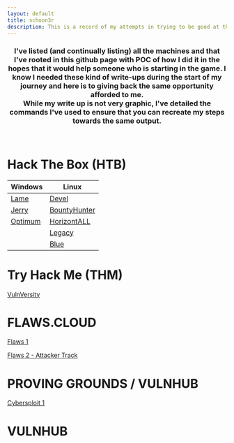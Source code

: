 ```yaml
---
layout: default
title: schoon3r
description: This is a record of my attempts in trying to be good at the game
---
```


<h3 align="center">
  I've listed (and continually listing) all the machines and that I've rooted in this github page with POC of how I did it in the hopes that it would help someone who is starting in the game. I know I needed these kind of write-ups during the start of my journey and here is to giving back the same opportunity afforded to me. <br> While my write up is not very graphic, I've detailed the commands I've used to ensure that you can recreate my steps towards the same output.
</h3>

<br />

# Hack The Box (HTB)

| Windows                                                | Linux                                                            |
| ------------------------------------------------------ | ---------------------------------------------------------------- |
| [Lame](https://schoon3r.github.io/lame_htb.html)       | [Devel](https://schoon3r.github.io/Devel.html)                   |
| [Jerry](https://schoon3r.github.io/jerry_htb.html)     | [BountyHunter](https://schoon3r.github.io/bountyhunter_htb.html) |
| [Optimum](https://schoon3r.github.io/optimum_htb.html) | [HorizontALL](https://schoon3r.github.io/horizantall_htb.html)   |
|                                                        | [Legacy](https://schoon3r.github.io/legacy_htb.html)             |
|                                                        | [Blue](https://schoon3r.github.io/blue_htb.html)                 |

# Try Hack Me (THM)

[VulnVersity](https://schoon3r.github.io/vulnversity_thm.html)

# FLAWS.CLOUD

[Flaws 1](https://schoon3r.github.io/flaws_cloud.html)

[Flaws 2 - Attacker Track](https://schoon3r.github.io/flaws2_attacker.html)

# PROVING GROUNDS / VULNHUB

[Cybersploit 1](https://schoon3r.github.io/cybersploit1.html)

# VULNHUB

